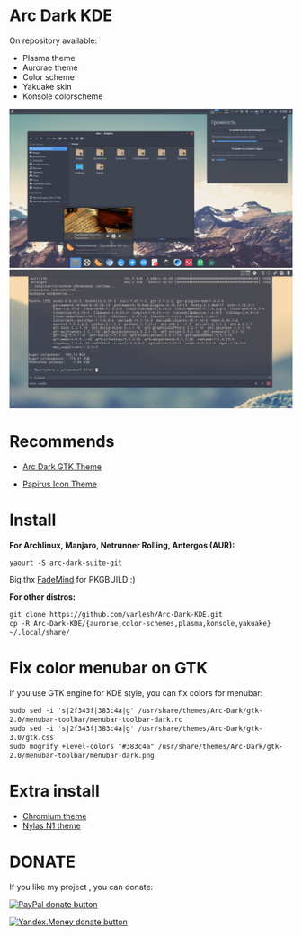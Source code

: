 # Arc Dark KDE

On repository available:
- Plasma theme
- Aurorae theme
- Color scheme
- Yakuake skin
- Konsole colorscheme

![Screenshot](preview.png)
![Screenshot](yakuake.png)

# Recommends

- [Arc Dark GTK Theme](https://github.com/horst3180/arc-theme)

- [Papirus Icon Theme](https://github.com/varlesh/papirus-suite/tree/master/kde-pack/icons)

# Install

**For Archlinux, Manjaro, Netrunner Rolling, Antergos (AUR):**

```
yaourt -S arc-dark-suite-git
```

Big thx [FadeMind](https://github.com/FadeMind) for PKGBUILD :)

**For other distros:**

```
git clone https://github.com/varlesh/Arc-Dark-KDE.git
cp -R Arc-Dark-KDE/{aurorae,color-schemes,plasma,konsole,yakuake} ~/.local/share/
```

# Fix color menubar on GTK
If you use GTK engine for KDE style, you can fix colors for menubar:
```
sudo sed -i 's|2f343f|383c4a|g' /usr/share/themes/Arc-Dark/gtk-2.0/menubar-toolbar/menubar-toolbar-dark.rc
sudo sed -i 's|2f343f|383c4a|g' /usr/share/themes/Arc-Dark/gtk-3.0/gtk.css
sudo mogrify +level-colors "#383c4a" /usr/share/themes/Arc-Dark/gtk-2.0/menubar-toolbar/menubar-dark.png
```

# Extra install

- [Chromium theme](https://github.com/varlesh/Arc-Dark-KDE/tree/master/extra/chromium)
- [Nylas N1 theme](https://github.com/varlesh/Nylas-Arc-Dark-Theme)

# DONATE
If you like my project , you can donate:

<span class="paypal"><a href="https://www.paypal.me/varlesh" title="Donate to this project using Paypal"><img src="https://www.paypalobjects.com/webstatic/mktg/Logo/pp-logo-100px.png" alt="PayPal donate button" /></a></span>

<span class="Yandex.Money"><a href="http://yasobe.ru/na/varlesh#form_submit" title="Donate to this project using Yandex.Money"><img src="https://money.yandex.ru/img/ym_logo.gif" alt="Yandex.Money donate button" /></a></span>
